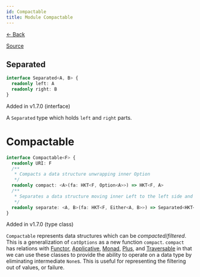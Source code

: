 ```yaml
---
id: Compactable
title: Module Compactable
---
```


[← Back](.)

[Source](https://github.com/gcanti/fp-ts/blob/master/src/Compactable.ts)

## Separated

```ts
interface Separated<A, B> {
  readonly left: A
  readonly right: B
}
```

Added in v1.7.0 (interface)

A `Separated` type which holds `left` and `right` parts.

# Compactable

```ts
interface Compactable<F> {
  readonly URI: F
  /**
   * Compacts a data structure unwrapping inner Option
   */
  readonly compact: <A>(fa: HKT<F, Option<A>>) => HKT<F, A>
  /**
   * Separates a data structure moving inner Left to the left side and inner Right to the right side of Separated
   */
  readonly separate: <A, B>(fa: HKT<F, Either<A, B>>) => Separated<HKT<F, A>, HKT<F, B>>
}
```

Added in v1.7.0 (type class)

`Compactable` represents data structures which can be _compacted_/_filtered_. This is a generalization of
`catOptions` as a new function `compact`. `compact` has relations with [Functor](./Functor.md), [Applicative](./Applicative.md),
[Monad](./Monad.md), [Plus](./Plus.md), and [Traversable](./Traversable.md) in that we can use these classes to provide the ability to
operate on a data type by eliminating intermediate `None`s. This is useful for representing the filtering out of
values, or failure.
